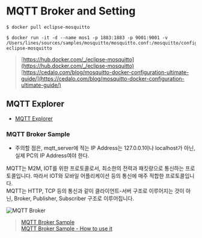 # MQTT Broker and Setting 

```shell 
$ docker pull eclipse-mosquitto

$ docker run -it -d --name mos1 -p 1883:1883 -p 9001:9001 -v /Users/lines/sources/samples/mosquitto/mosquitto.conf:/mosquitto/config/mosquitto.conf eclipse-mosquitto
```

> [https://hub.docker.com/_/eclipse-mosquitto](https://hub.docker.com/_/eclipse-mosquitto)   
> [https://cedalo.com/blog/mosquitto-docker-configuration-ultimate-guide/](https://cedalo.com/blog/mosquitto-docker-configuration-ultimate-guide/)

## MQTT Explorer 

- [MQTT Explorer](https://mqtt-explorer.com/)


### MQTT Broker Sample 

- 주의할 점은, mqtt_server에 적는 IP Address는 127.0.0.1이나 localhost가 아닌, 실제 PC의 IP Address여야 한다. 

MQTT는 M2M, IOT를 위한 프로토콜로서, 최소한의 전력과 패킷량으로 통신하는 프로토콜입니다. 따라서 IOT와 모바일 어플리케이션 등의 통신에 매주 적합한 프로토콜입니다.  
MQTT는 HTTP, TCP 등의 통신과 같이 클라이언트-서버 구조로 이루어지는 것이 아닌, Broker, Publisher, Subscriber 구조로 이루어집니다.  

![MQTT Broker]()

> [MQTT Broker Sample](https://underflow101.tistory.com/29)   
> [MQTT Broker Sample - How to use it](https://levelup.gitconnected.com/how-to-use-mqtt-with-go-89c617915774)     